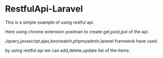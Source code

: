 # RestfulApi-Laravel

This is a simple example of using restful api.

Here using chrome extension postman to create get,post,put of the api.

Jquery,javascript,ajax,bootwatch,phpmyadmin,laravel framewok have used.

by using restful api we can add,delete,update list of the items.
